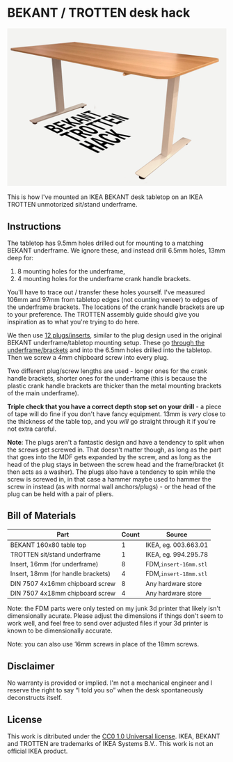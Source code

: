 BEKANT / TROTTEN desk hack
===

<img src="header.png">

This is how I've mounted an IKEA BEKANT desk tabletop on an IKEA TROTTEN unmotorized sit/stand underframe.

Instructions
---

The tabletop has 9.5mm holes drilled out for mounting to a matching BEKANT underframe. We ignore these, and instead drill 6.5mm holes, 13mm deep for:

1. 8 mounting holes for the underframe,
2. 4 mounting holes for the underframe crank handle brackets.

You'll have to trace out / transfer these holes yourself. I've measured 106mm and 97mm from tabletop edges (not counting veneer) to edges of the underframe brackets. The locations of the crank handle brackets are up to your preference. The TROTTEN assembly guide should give you inspiration as to what you're trying to do here.

We then use [12 plugs/inserts](inserts.jpg), similar to the plug design used in the original BEKANT underframe/tabletop mounting setup. These go [through the underframe/brackets](mounting.jpg) and into the 6.5mm holes drilled into the tabletop. Then we screw a 4mm chipboard screw into every plug.

Two different plug/screw lengths are used - longer ones for the crank handle brackets, shorter ones for the underframe (this is because the plastic crank handle brackets are thicker than the metal mounting brackets of the main underframe).

**Triple check that you have a correct depth stop set on your drill** - a piece of tape will do fine if you don't have fancy equipment. 13mm is _very_ close to the thickness of the table top, and you _will_ go straight through it if you're not extra careful.

**Note**: The plugs aren't a fantastic design and have a tendency to split when the screws get screwed in. That doesn't matter though, as long as the part that goes into the MDF gets expanded by the screw, and as long as the head of the plug stays in between the screw head and the frame/bracket (it then acts as a washer). The plugs also have a tendency to spin while the screw is screwed in, in that case a hammer maybe used to hammer the screw in instead (as with normal wall anchors/plugs) - or the head of the plug can be held with a pair of pliers.

Bill of Materials
---

| Part                               | Count | Source                |
|------------------------------------|-------|-----------------------|
| BEKANT 160x80 table top            | 1     | IKEA, eg. 003.663.01  |
| TROTTEN sit/stand underframe       | 1     | IKEA, eg. 994.295.78  |
| Insert, 16mm (for underframe)      | 8     | FDM,`insert-16mm.stl` |
| Insert, 18mm (for handle brackets) | 4     | FDM,`insert-18mm.stl` |
| DIN 7507 4x16mm chipboard screw    | 8     | Any hardware store    |
| DIN 7507 4x18mm chipboard screw    | 4     | Any hardware store    |

Note: the FDM parts were only tested on my junk 3d printer that likely isn't dimensionally acurate. Please adjust the dimensions if things don't seem to work well, and feel free to send over adjusted files if your 3d printer is known to be dimensionally accurate.

Note: you can also use 16mm screws in place of the 18mm screws.

Disclaimer
---

No warranty is provided or implied. I'm not a mechanical engineer and I reserve the right to say “I told you so” when the desk spontaneously deconstructs itself.

License
---

This work is ditributed under the [CC0 1.0 Universal license](LICENSE.txt). IKEA, BEKANT and TROTTEN are trademarks of IKEA Systems B.V.. This work is not an official IKEA product.
